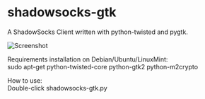 shadowsocks-gtk
===============

A ShadowSocks Client written with python-twisted and pygtk.

![Screenshot](https://raw.github.com/apporc/shadowsocks-gtk/master/screenshot.png)

Requirements installation on Debian/Ubuntu/LinuxMint:  
sudo apt-get python-twisted-core python-gtk2 python-m2crypto

How to use:  
Double-click shadowsocks-gtk.py
